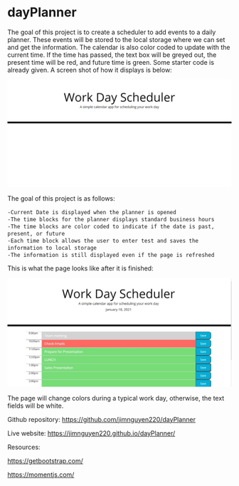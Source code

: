 # dayPlanner

The goal of this project is to create a scheduler to add events to a daily planner.  These events will be stored to the local storage where we can set and get the information. The calendar is also color coded to update with the current time. If the time has passed, the text box will be greyed out, the present time will be red, and future time is green.  Some starter code is already given.  A screen shot of how it displays is below: 

![Before Image](./assets/schedulerBefore.jpg)

The goal of this project is as follows:
```
-Current Date is displayed when the planner is opened
-The time blocks for the planner displays standard business hours
-The time blocks are color coded to indicate if the date is past, present, or future
-Each time block allows the user to enter test and saves the information to local storage 
-The information is still displayed even if the page is refreshed
```

This is what the page looks like after it is finished: 

![After Image](./assets/scheduleAfter.jpg)

The page will change colors during a typical work day, otherwise, the text fields will be white.

Github repository: https://github.com/jimnguyen220/dayPlanner

Live website: https://jimnguyen220.github.io/dayPlanner/

Resources:

https://getbootstrap.com/

https://momentjs.com/

